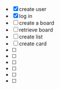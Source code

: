* [x] create user
* [x] log in
* [ ] create a board
* [ ] retrieve board
* [ ] create list
* [ ] create card
* [ ] 
* [ ]
* [ ]
* [ ]
* [ ]
* [ ]